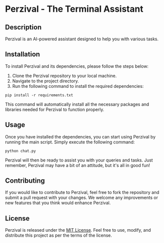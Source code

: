 # Perzival - The Terminal Assistant

## Description
Perzival is an AI-powered assistant designed to help you with various tasks.

## Installation
To install Perzival and its dependencies, please follow the steps below:

1. Clone the Perzival repository to your local machine.
2. Navigate to the project directory.
3. Run the following command to install the required dependencies:

```shell
pip install -r requirements.txt
```

This command will automatically install all the necessary packages and libraries needed for Perzival to function properly.

## Usage
Once you have installed the dependencies, you can start using Perzival by running the main script. Simply execute the following command:

```shell
python chat.py
```

Perzival will then be ready to assist you with your queries and tasks. Just remember, Perzival may have a bit of an attitude, but it's all in good fun!

## Contributing
If you would like to contribute to Perzival, feel free to fork the repository and submit a pull request with your changes. We welcome any improvements or new features that you think would enhance Perzival.

## License
Perzival is released under the [MIT License](https://opensource.org/licenses/MIT). Feel free to use, modify, and distribute this project as per the terms of the license.
